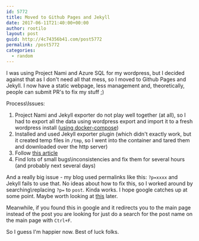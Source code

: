 ```yaml
---
id: 5772
title: Moved to Github Pages and Jekyll
date: 2017-06-11T21:40:00+00:00
author: rootilo
layout: post
guid: http://4c74356b41.com/post5772
permalink: /post5772
categories:
  - random
---
```


I was using Project Nami and Azure SQL for my wordpress, but I decided against that as I don't need all that mess, so I moved to Github Pages and Jekyll. I now have a static webpage, less management and, theoretically, people can submit PR's to fix my stuff ;)

Process\Issues:  
1. Project Nami and Jekyll exporter do not play well together (at all), so I had to export all the data using wordpress export and import it to a fresh wordpress install ([using docker-compose](https://docs.docker.com/compose/wordpress/))
2. Installed and used Jekyll exporter plugin (which didn't exactly work, but it created temp files in `/tmp`, so I went into the container and tared them and downloaded over the http server)
3. Follow [this article](https://www.smashingmagazine.com/2014/08/build-blog-jekyll-github-pages/)
4. Find lots of small bugs\inconsistencies and fix them for several hours (and probably next several days)

And a really big issue - my blog used permalinks like this: `?p=xxxx` and Jekyll fails to use that. No ideas about how to fix this, so I worked around by searching\replacing `?p=` to `post`. Kinda works. I hope google catches up at some point. Maybe worth looking at [this](https://github.com/jekyll/jekyll-redirect-from) later.

Meanwhile, if you found this in google and it redirects you to the main page instead of the post you are looking for just do a search for the post name on the main page with `Ctrl+F`.

So I guess I'm happier now. Best of luck folks.
